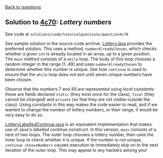 [Back to questions](../README.md)

## Solution to [4c70](../questions/4c70): *Lottery numbers*

See code at `solutions/code/tutorialquestions/question4c70`

See sample solution in the source code archive.  [Lottery.java](code/tutorialquestions/question4c70/Lottery.java) provides the preferred solution.
This uses a method, `numberAlreadyChosen`, which checks whether a given `int` is
already located in an array, up to a given position.  The `main` method consists of a `while`
loop.  The body of this loop chooses a random integer in the range [1..49] and uses `numberAlreadyChosen`
to determine whether this number is unique.  See how `continue` is used to ensure that the `while`
loop does not exit until seven unique numbers have been chosen.

Observe that the numbers 7 and 49 are represented using *local constants*: these are fields declared `static`
(they exist once for the class), `final` (they cannot be changed) and `private` (so that they are not visible outside the class). Using constants in this way makes the code easier to read, and if we wanted to change
the number of lottery numbers, or their range, it would be very easy to do so.

[LotteryLabelledContinue.java](code/tutorialquestions/question4c70/LotteryLabelledContinue.java) is an equivalent implementation that makes use of Java's *labelled continue*
construct.  In this version, `main` consists of a nest of two loops.  The outer loop chooses a lottery number, then
uses the inner loop to check whether it is unique.  If the number is not unique, `continue chooseNumbers` causes
execution to immediately skip on to the next iteration of the outer loop.  This may appeal to any hackers among you!
